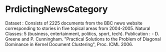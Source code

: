 # PrdictingNewsCategory

Dataset : Consists of 2225 documents from the BBC news website corresponding to stories in five topical areas from 2004-2005.
Natural Classes: 5 (business, entertainment, politics, sport, tech). Publication : - D. Greene and P. Cunningham. "Practical Solutions to the Problem of Diagonal Dominance in Kernel Document      Clustering", Proc. ICML 2006.


